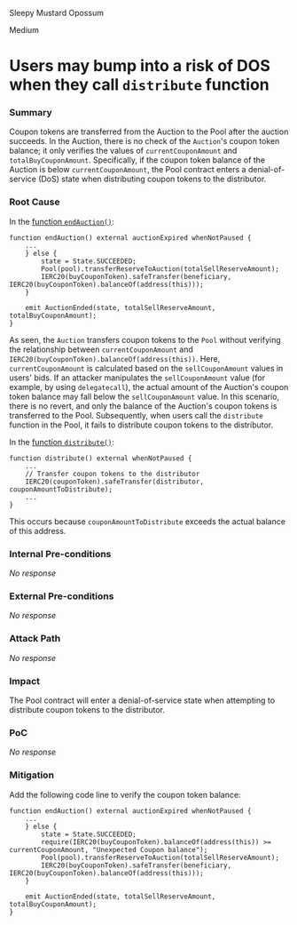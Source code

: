 Sleepy Mustard Opossum

Medium

# Users may bump into a risk of DOS when they call `distribute` function

### Summary

Coupon tokens are transferred from the Auction to the Pool after the auction succeeds. In the Auction, there is no check of the `Auction`'s coupon token balance; it only verifies the values of `currentCouponAmount` and `totalBuyCouponAmount`. Specifically, if the coupon token balance of the Auction is below `currentCouponAmount`, the Pool contract enters a denial-of-service (DoS) state when distributing coupon tokens to the distributor.

### Root Cause

In the [function `endAuction()`](https://github.com/sherlock-audit/2024-12-plaza-finance/blob/main/plaza-evm/src/Auction.sol#L343C1-L347C6):

```solidity
function endAuction() external auctionExpired whenNotPaused {
    ...
    } else {
        state = State.SUCCEEDED;
        Pool(pool).transferReserveToAuction(totalSellReserveAmount);
        IERC20(buyCouponToken).safeTransfer(beneficiary, IERC20(buyCouponToken).balanceOf(address(this)));
    }

    emit AuctionEnded(state, totalSellReserveAmount, totalBuyCouponAmount);
}
```

As seen, the `Auction` transfers coupon tokens to the `Pool` without verifying the relationship between `currentCouponAmount` and `IERC20(buyCouponToken).balanceOf(address(this))`. Here, `currentCouponAmount` is calculated based on the `sellCouponAmount` values in users' bids. If an attacker manipulates the `sellCouponAmount` value (for example, by using `delegatecall`), the actual amount of the Auction's coupon token balance may fall below the `sellCouponAmount` value. In this scenario, there is no revert, and only the balance of the Auction's coupon tokens is transferred to the Pool. Subsequently, when users call the `distribute` function in the Pool, it fails to distribute coupon tokens to the distributor.

In the [function `distribute()`](https://github.com/sherlock-audit/2024-12-plaza-finance/blob/main/plaza-evm/src/Pool.sol#L607C1-L609C1):

```solidity
function distribute() external whenNotPaused {
    ...
    // Transfer coupon tokens to the distributor
    IERC20(couponToken).safeTransfer(distributor, couponAmountToDistribute);
    ...
}
```

This occurs because `couponAmountToDistribute` exceeds the actual balance of this address.

### Internal Pre-conditions

_No response_

### External Pre-conditions

_No response_

### Attack Path

_No response_

### Impact

The Pool contract will enter a denial-of-service state when attempting to distribute coupon tokens to the distributor.

### PoC

_No response_

### Mitigation

Add the following code line to verify the coupon token balance:

```solidity
function endAuction() external auctionExpired whenNotPaused {
    ...
    } else {
        state = State.SUCCEEDED;
        require(IERC20(buyCouponToken).balanceOf(address(this)) >= currentCouponAmount, "Unexpected Coupon balance");
        Pool(pool).transferReserveToAuction(totalSellReserveAmount);
        IERC20(buyCouponToken).safeTransfer(beneficiary, IERC20(buyCouponToken).balanceOf(address(this)));
    }

    emit AuctionEnded(state, totalSellReserveAmount, totalBuyCouponAmount);
}
```